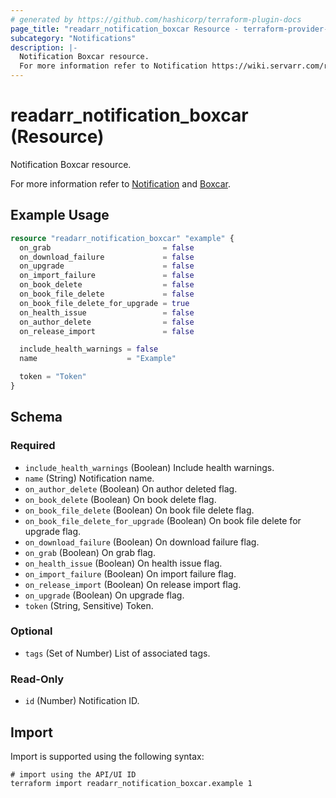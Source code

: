 ```yaml
---
# generated by https://github.com/hashicorp/terraform-plugin-docs
page_title: "readarr_notification_boxcar Resource - terraform-provider-readarr"
subcategory: "Notifications"
description: |-
  Notification Boxcar resource.
  For more information refer to Notification https://wiki.servarr.com/readarr/settings#connect and Boxcar https://wiki.servarr.com/readarr/supported#boxcar.
---
```


# readarr_notification_boxcar (Resource)

<!-- subcategory:Notifications -->Notification Boxcar resource.
For more information refer to [Notification](https://wiki.servarr.com/readarr/settings#connect) and [Boxcar](https://wiki.servarr.com/readarr/supported#boxcar).

## Example Usage

```terraform
resource "readarr_notification_boxcar" "example" {
  on_grab                         = false
  on_download_failure             = false
  on_upgrade                      = false
  on_import_failure               = false
  on_book_delete                  = false
  on_book_file_delete             = false
  on_book_file_delete_for_upgrade = true
  on_health_issue                 = false
  on_author_delete                = false
  on_release_import               = false

  include_health_warnings = false
  name                    = "Example"

  token = "Token"
}
```

<!-- schema generated by tfplugindocs -->
## Schema

### Required

- `include_health_warnings` (Boolean) Include health warnings.
- `name` (String) Notification name.
- `on_author_delete` (Boolean) On author deleted flag.
- `on_book_delete` (Boolean) On book delete flag.
- `on_book_file_delete` (Boolean) On book file delete flag.
- `on_book_file_delete_for_upgrade` (Boolean) On book file delete for upgrade flag.
- `on_download_failure` (Boolean) On download failure flag.
- `on_grab` (Boolean) On grab flag.
- `on_health_issue` (Boolean) On health issue flag.
- `on_import_failure` (Boolean) On import failure flag.
- `on_release_import` (Boolean) On release import flag.
- `on_upgrade` (Boolean) On upgrade flag.
- `token` (String, Sensitive) Token.

### Optional

- `tags` (Set of Number) List of associated tags.

### Read-Only

- `id` (Number) Notification ID.

## Import

Import is supported using the following syntax:

```shell
# import using the API/UI ID
terraform import readarr_notification_boxcar.example 1
```
